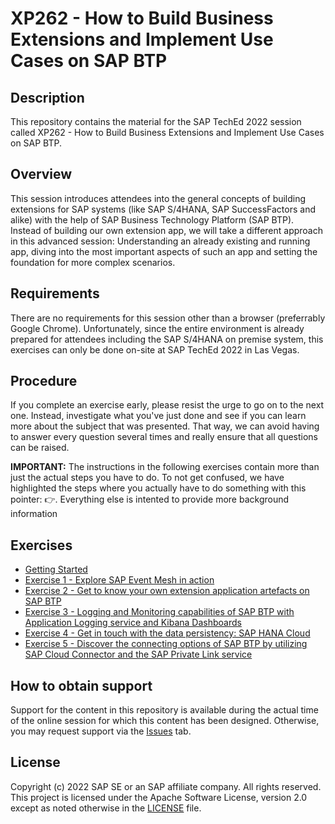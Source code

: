 # XP262 - How to Build Business Extensions and Implement Use Cases on SAP BTP

## Description

This repository contains the material for the SAP TechEd 2022 session called XP262 - How to Build Business Extensions and Implement Use Cases on SAP BTP.  

## Overview

This session introduces attendees into the general concepts of building extensions for SAP systems (like SAP S/4HANA, SAP SuccessFactors and alike) with the help of SAP Business Technology Platform (SAP BTP). Instead of building our own extension app, we will take a different approach in this advanced session: Understanding an already existing and running app, diving into the most important aspects of such an app and setting the foundation for more complex scenarios. 

## Requirements

There are no requirements for this session other than a browser (preferrably Google Chrome). Unfortunately, since the entire environment is already prepared for attendees including the SAP S/4HANA on premise system, this exercises can only be done on-site at SAP TechEd 2022 in Las Vegas. 

## Procedure

If you complete an exercise early, please resist the urge to go on to the next one. Instead, investigate what you've just done and see if you can learn more about the subject that was presented. That way, we can avoid having to answer every question several times and really ensure that all questions can be raised.

**IMPORTANT:** The instructions in the following exercises contain more than just the actual steps you have to do. To not get confused, we have highlighted the steps where you actually have to do something with this pointer: 👉. Everything else is intented to provide more background information

## Exercises

- [Getting Started](exercises/ex0/)
- [Exercise 1 - Explore SAP Event Mesh in action](exercises/ex1/)
- [Exercise 2 - Get to know your own extension application artefacts on SAP BTP](exercises/ex2)
- [Exercise 3 - Logging and Monitoring capabilities of SAP BTP with Application Logging service and Kibana Dashboards](exercises/ex3/)
- [Exercise 4 - Get in touch with the data persistency: SAP HANA Cloud](exercises/ex4/)
- [Exercise 5 - Discover the connecting options of SAP BTP by utilizing SAP Cloud Connector and the SAP Private Link service](exercises/ex5/)

## How to obtain support

Support for the content in this repository is available during the actual time of the online session for which this content has been designed. Otherwise, you may request support via the [Issues](../../issues) tab.

## License
Copyright (c) 2022 SAP SE or an SAP affiliate company. All rights reserved. This project is licensed under the Apache Software License, version 2.0 except as noted otherwise in the [LICENSE](LICENSES/Apache-2.0.txt) file.
